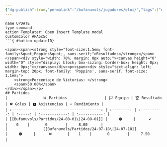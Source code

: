 ```yaml
---
{"dg-publish":true,"permalink":"/bufanuvols/jugadores/eloi/","tags":["estadisticas"]}
---
```


```button
name UPDATE
type command
action Templater: Open Insert Template modal
customColor #FA5c5c
```{ #button-updateID}

<span><span><strong style="font-size:1.5em; font-family:&quot;Poppins&quot;, sans-serif;">Resultados</strong></span></span><div style="width: 70%; margin: 0px auto;"><canvas height="0" width="0" style="display: block; box-sizing: border-box; height: 0px; width: 0px;"></canvas></div><p><span><div style="text-align: left; margin-top: 20px; font-family: 'Poppins', sans-serif; font-size: 1.1em;">
	<strong>Porcentaje de Victorias: </strong>
	<span>50.00%</span>
</div></span></p>
## Partidos
|                📊 Partidos                 | 🏳️ Equipo | 🏆 Resultado | ⚽ Goles | 🅰 Asistencias | ⭐ Rendimiento |
| :----------------------------------------: | :--------: | :----------: | :-----: | :------------: | :-----------: |
| [[Bufanuvols/Partidos/24-08-01\|24-08-01]] |     🟠     |      ✔️      |    0    |       0        |     8.00      |
|                [[Bufanuvols/Partidos/24-07-18\|24-07-18]]                |     🟠     |      ❌       |    1    |       0        |     7.50      |
